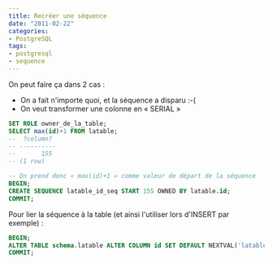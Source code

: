 ```yaml
---
title: Recréer une séquence
date: "2011-02-22"
categories:
- PostgreSQL
tags:
- postgresql
- sequence
---
```


On peut faire ça dans 2 cas :

-   On a fait n'importe quoi, et la séquence a disparu :-(
-   On veut transformer une colonne en « SERIAL »

<!--more-->

```sql
SET ROLE owner_de_la_table;
SELECT max(id)+1 FROM latable;
--  ?column?
-- ----------
--       155
-- (1 row)

-- On prend donc « max(id)+1 » comme valeur de départ de la séquence
BEGIN;
CREATE SEQUENCE latable_id_seq START 155 OWNED BY latable.id;
COMMIT;
```

Pour lier la séquence à la table (et ainsi l'utiliser lors d'INSERT par
exemple) :

```sql
BEGIN;
ALTER TABLE schema.latable ALTER COLUMN id SET DEFAULT NEXTVAL('latable_id_seq'::regclass);
COMMIT;
```


